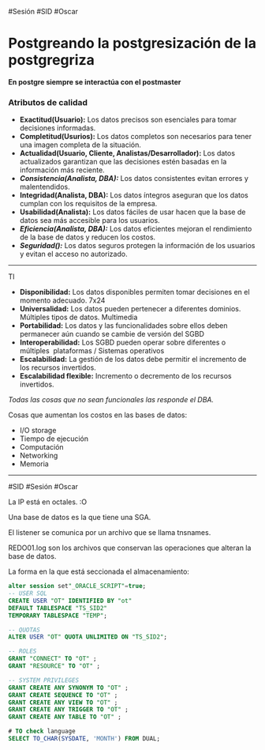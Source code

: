 #Sesión #SID #Oscar 

# Postgreando la postgresización de la postgregriza

**En postgre siempre se interactúa con el postmaster**

### Atributos de calidad

- **Exactitud(Usuario):** Los datos precisos son esenciales para tomar decisiones informadas.
- **Completitud(Usurios):** Los datos completos son necesarios para tener una imagen completa de la situación.
- **Actualidad(Usuario, Cliente, Analistas/Desarrollador):** Los datos actualizados garantizan que las decisiones estén basadas en la información más reciente.
- ***Consistencia(Analista, DBA):*** Los datos consistentes evitan errores y malentendidos.
- **Integridad(Analista, DBA):** Los datos íntegros aseguran que los datos cumplan con los requisitos de la empresa.
- **Usabilidad(Analista):** Los datos fáciles de usar hacen que la base de datos sea más accesible para los usuarios.
- ***Eficiencia(Analista, DBA):*** Los datos eficientes mejoran el rendimiento de la base de datos y reducen los costos.
- ***Seguridad():*** Los datos seguros protegen la información de los usuarios y evitan el acceso no autorizado.

---
TI
- **Disponibilidad:** Los datos disponibles permiten tomar decisiones en el momento adecuado. 7x24
- **Universalidad:** Los datos pueden pertenecer a diferentes dominios. Múltiples tipos de datos. Multimedia
- **Portabilidad:** Los datos y las funcionalidades sobre ellos deben permanecer aún cuando se cambie de versión del SGBD
- **Interoperabilidad:** Los SGBD pueden operar sobre diferentes o múltiples  plataformas / Sistemas operativos
- **Escalabilidad:** La gestión de los datos debe permitir el incremento de los recursos invertidos.
- **Escalabilidad flexible:** Incremento o decremento de los recursos invertidos.

*Todas las cosas que no sean funcionales las responde el DBA.*

Cosas que aumentan los costos en las bases de datos:
- I/O storage
- Tiempo de ejecución
- Computación
- Networking
- Memoria

---

#SID #Sesión #Oscar 

La IP está en octales. :O 

Una base de datos es la que tiene una SGA.

El listener se comunica por un archivo que se llama tnsnames.

REDO01.log son los archivos que conservan las operaciones que alteran la base de datos.

La forma en la que está seccionada el almacenamiento:

```SQL
alter session set"_ORACLE_SCRIPT"=true;
-- USER SQL
CREATE USER "OT" IDENTIFIED BY "ot"  
DEFAULT TABLESPACE "TS_SID2"
TEMPORARY TABLESPACE "TEMP";

-- QUOTAS
ALTER USER "OT" QUOTA UNLIMITED ON "TS_SID2";

-- ROLES
GRANT "CONNECT" TO "OT" ;
GRANT "RESOURCE" TO "OT" ;

-- SYSTEM PRIVILEGES
GRANT CREATE ANY SYNONYM TO "OT" ;
GRANT CREATE SEQUENCE TO "OT" ;
GRANT CREATE ANY VIEW TO "OT" ;
GRANT CREATE ANY TRIGGER TO "OT" ;
GRANT CREATE ANY TABLE TO "OT" ;
```

```SQL
# TO check language
SELECT TO_CHAR(SYSDATE, 'MONTH') FROM DUAL;
```

